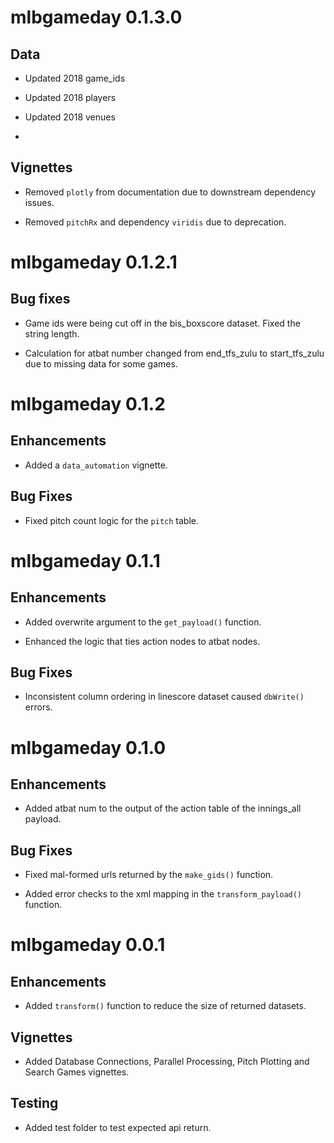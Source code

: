 # mlbgameday 0.1.3.0

## Data

* Updated 2018 game_ids

* Updated 2018 players

* Updated 2018 venues

* 

## Vignettes

* Removed `plotly` from documentation due to downstream dependency issues.

* Removed `pitchRx` and dependency `viridis` due to deprecation.

# mlbgameday 0.1.2.1

## Bug fixes

* Game ids were being cut off in the bis_boxscore dataset. Fixed the string length.

* Calculation for atbat number changed from end_tfs_zulu to start_tfs_zulu due to missing data for some games.

# mlbgameday 0.1.2

## Enhancements

* Added a `data_automation` vignette.

## Bug Fixes

* Fixed pitch count logic for the `pitch` table.

# mlbgameday 0.1.1

## Enhancements

* Added overwrite argument to the `get_payload()` function.

* Enhanced the logic that ties action nodes to atbat nodes.

## Bug Fixes

* Inconsistent column ordering in linescore dataset caused `dbWrite()` errors.

# mlbgameday 0.1.0

## Enhancements

* Added atbat num to the output of the action table of the innings_all payload.

## Bug Fixes

* Fixed mal-formed urls returned by the `make_gids()` function.

* Added error checks to the xml mapping in the `transform_payload()` function.

# mlbgameday 0.0.1

## Enhancements

* Added `transform()` function to reduce the size of returned datasets.

## Vignettes

* Added Database Connections, Parallel Processing, Pitch Plotting and Search Games vignettes.

## Testing

* Added test folder to test expected api return.

